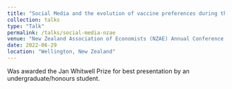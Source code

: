 ```yaml
---
title: "Social Media and the evolution of vaccine preferences during the Covid-19 pandemic"
collection: talks
type: "Talk"
permalink: /talks/social-media-nzae
venue: "New Zealand Association of Economists (NZAE) Annual Conference 2022"
date: 2022-06-29
location: "Wellington, New Zealand"
---
```


Was awarded the Jan Whitwell Prize for best presentation by an undergraduate/honours student.
